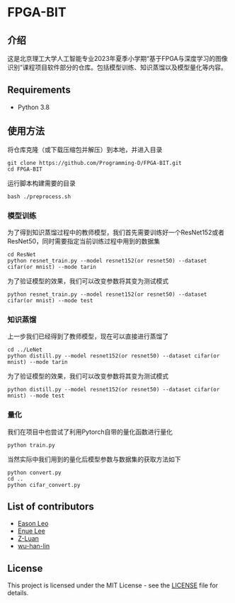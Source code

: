 # FPGA-BIT

## 介绍

这是北京理工大学人工智能专业2023年夏季小学期“基于FPGA与深度学习的图像识别”课程项目软件部分的仓库。包括模型训练、知识蒸馏以及模型量化等内容。

## Requirements

* Python 3.8

## 使用方法
将仓库克隆（或下载压缩包并解压）到本地，并进入目录

```
git clone https://github.com/Programming-D/FPGA-BIT.git
cd FPGA-BIT
```
运行脚本构建需要的目录
```
bash ./preprocess.sh
```
### 模型训练
为了得到知识蒸馏过程中的教师模型，我们首先需要训练好一个ResNet152或者ResNet50，同时需要指定当前训练过程中用到的数据集
```
cd ResNet 
python resnet_train.py --model resnet152(or resnet50) --dataset cifar(or mnist) --mode tarin
```
为了验证模型的效果，我们可以改变参数将其变为测试模式
```
python resnet_train.py --model resnet152(or resnet50) --dataset cifar(or mnist) --mode test
```
### 知识蒸馏
上一步我们已经得到了教师模型，现在可以直接进行蒸馏了
```
cd ../LeNet
python distill.py --model resnet152(or resnet50) --dataset cifar(or mnist) --mode tarin
```
为了验证模型的效果，我们可以改变参数将其变为测试模式
```
python distill.py --model resnet152(or resnet50) --dataset cifar(or mnist) --mode test
```
### 量化
我们在项目中也尝试了利用Pytorch自带的量化函数进行量化
```
python train.py
```
当然实际中我们用到的量化后模型参数与数据集的获取方法如下
```
python convert.py
cd ..
python cifar_convert.py
```
## List of contributors

* [Eason Leo](https://github.com/lyccyl1)
* [Enue Lee](https://github.com/Programming-D)
* [Z-Luan](https://github.com/Z-Luan)
* [wu-han-lin](https://github.com/wu-han-lin)

## License

This project is licensed under the MIT License - see the [LICENSE](./LICENSE.txt) file for details.
